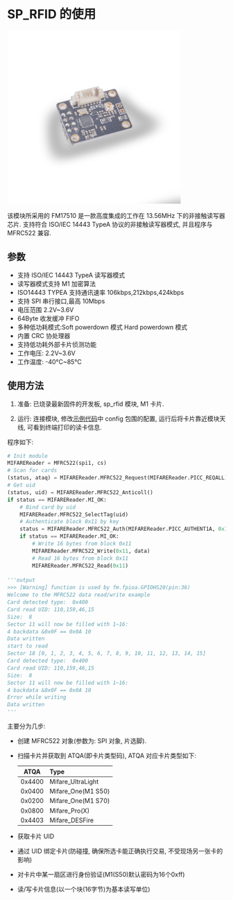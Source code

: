 SP_RFID 的使用
====

<img src="../../../assets/hardware/module_spmod/sp_rfid.png"/>

该模块所采用的 FM17510 是一款高度集成的工作在 13.56MHz 下的非接触读写器芯片. 支持符合 ISO/IEC 14443 TypeA 协议的非接触读写器模式, 并且程序与 MFRC522 兼容.

## 参数

* 支持 ISO/IEC 14443 TypeA 读写器模式
* 读写器模式支持 M1 加密算法
* ISO14443 TYPEA 支持通讯速率 106kbps,212kbps,424kbps
* 支持 SPI 串行接口,最高 10Mbps
* 电压范围 2.2V~3.6V
* 64Byte 收发缓冲 FIFO
* 多种低功耗模式:Soft powerdown 模式 Hard powerdown 模式
* 内置 CRC 协处理器
* 支持低功耗外部卡片侦测功能
* 工作电压: 2.2V~3.6V
* 工作温度: -40°C~85°C

## 使用方法

1. 准备: 已烧录最新固件的开发板, sp_rfid 模块, M1 卡片.

2. 运行: 连接模块, 修改[示例代码](https://github.com/sipeed/MaixPy_scripts/tree/master/modules/spmod/sp_rfid)中 config 包围的配置, 运行后将卡片靠近模块天线, 可看到终端打印的读卡信息.

程序如下:

```python
# Init module
MIFAREReader = MFRC522(spi1, cs)
# Scan for cards
(status, ataq) = MIFAREReader.MFRC522_Request(MIFAREReader.PICC_REQALL)
# Get uid
(status, uid) = MIFAREReader.MFRC522_Anticoll()
if status == MIFAREReader.MI_OK:
    # Bind card by uid
    MIFAREReader.MFRC522_SelectTag(uid)
    # Authenticate block 0x11 by key
    status = MIFAREReader.MFRC522_Auth(MIFAREReader.PICC_AUTHENT1A, 0x11, key, uid)
    if status == MIFAREReader.MI_OK:
        # Write 16 bytes from block 0x11
        MIFAREReader.MFRC522_Write(0x11, data)
        # Read 16 bytes from block 0x11
        MIFAREReader.MFRC522_Read(0x11)
        
'''output
>>> [Warning] function is used by fm.fpioa.GPIOHS20(pin:36)
Welcome to the MFRC522 data read/write example
Card detected type:  0x400
Card read UID: 110,159,46,15
Size:  8
Sector 11 will now be filled with 1~16:
4 backdata &0x0F == 0x0A 10
Data written
start to read
Sector 18 [0, 1, 2, 3, 4, 5, 6, 7, 8, 9, 10, 11, 12, 13, 14, 15]
Card detected type:  0x400
Card read UID: 110,159,46,15
Size:  8
Sector 11 will now be filled with 1~16:
4 backdata &0x0F == 0x0A 10
Error while writing
Data written
'''
```

主要分为几步:

* 创建 MFRC522 对象(参数为: SPI 对象, 片选脚).

* 扫描卡片并获取到 ATQA(即卡片类型码), ATQA 对应卡片类型如下:


  |  ATQA  | Type               |
  | :----: | :----------------- |
  | 0x4400 | Mifare_UltraLight  |
  | 0x0400 | Mifare_One(M1 S50) |
  | 0x0200 | Mifare_One(M1 S70) |
  | 0x0800 | Mifare_Pro(X)      |
  | 0x4403 | Mifare_DESFire     |
  
* 获取卡片 UID

* 通过 UID 绑定卡片(防碰撞, 确保所选卡能正确执行交易, 不受现场另一张卡的影响)

* 对卡片中某一扇区进行身份验证(M1(S50)默认密码为16个0xff)

* 读/写卡片信息(以一个块(16字节)为基本读写单位)
